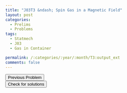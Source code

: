 ```yaml
---
title: "J03T3 &ndash; Spin Gas in a Magnetic Field"
layout: post
categories:
  - Prelims
  - Problems
tags:
  - Statmech
  - J03
  - Gas in Container

permalink: /:categories/:year/:month/T3:output_ext
comments: false
---
```

<object data="2003J3T.pdf" type="application/pdf" width="100%" height="500"></object>

<div class='navbar'>
	<div float='left'><button onclick="window.location='T2.html'" >Previous Problem</button></div>
	<div float='center'><button onclick="window.location='https://princetonprelim.com/prelim/10/'">Check for solutions</button></div>
	<div float='right'><button onclick="window.location='M1.html'" style='visibility: hidden;'> Next Problem</button></div>
</div>
